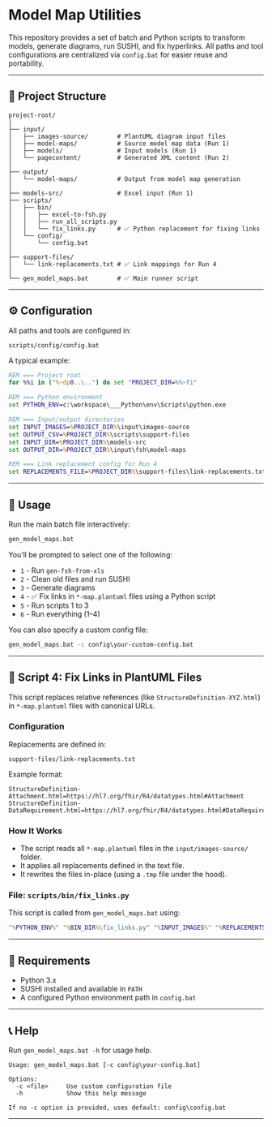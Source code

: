 # Model Map Utilities

This repository provides a set of batch and Python scripts to transform models, generate diagrams, run SUSHI, and fix hyperlinks. All paths and tool configurations are centralized via `config.bat` for easier reuse and portability.

---

## 📁 Project Structure

```
project-root/
│
├── input/
│   ├── images-source/        # PlantUML diagram input files
│   ├── model-maps/           # Source model map data (Run 1)
│   ├── models/               # Input models (Run 1)
│   └── pagecontent/          # Generated XML content (Run 2)
│
├── output/
│   └── model-maps/           # Output from model map generation
│
├── models-src/               # Excel input (Run 1)
├── scripts/
│   ├── bin/
│   │   ├── excel-to-fsh.py
│   │   ├── run_all_scripts.py
│   │   └── fix_links.py      # ✅ Python replacement for fixing links
│   └── config/
│       └── config.bat
│
├── support-files/
│   └── link-replacements.txt # ✅ Link mappings for Run 4
│
└── gen_model_maps.bat        # ✅ Main runner script
```

---

## ⚙️ Configuration

All paths and tools are configured in:

```
scripts/config/config.bat
```

A typical example:

```bat
REM === Project root
for %%i in ("%~dp0..\..") do set "PROJECT_DIR=%%~fi"

REM === Python environment
set PYTHON_ENV=c:\workspace\___Python\env\Scripts\python.exe

REM === Input/output directories
set INPUT_IMAGES=%PROJECT_DIR%\input\images-source
set OUTPUT_CSV=%PROJECT_DIR%\scripts\support-files
set INPUT_DIR=%PROJECT_DIR%\models-src
set OUTPUT_DIR=%PROJECT_DIR%\input\fsh\model-maps

REM === Link replacement config for Run 4
set REPLACEMENTS_FILE=%PROJECT_DIR%\support-files\link-replacements.txt
```

---

## 🚀 Usage

Run the main batch file interactively:

```cmd
gen_model_maps.bat
```

You’ll be prompted to select one of the following:

- `1` - Run `gen-fsh-from-xls`
- `2` - Clean old files and run SUSHI
- `3` - Generate diagrams
- `4` - ✅ Fix links in `*-map.plantuml` files using a Python script
- `5` - Run scripts 1 to 3
- `6` - Run everything (1–4)

You can also specify a custom config file:

```cmd
gen_model_maps.bat -c config\your-custom-config.bat
```

---

## 🔗 Script 4: Fix Links in PlantUML Files

This script replaces relative references (like `StructureDefinition-XYZ.html`) in `*-map.plantuml` files with canonical URLs.

### Configuration

Replacements are defined in:

```
support-files/link-replacements.txt
```

Example format:

```
StructureDefinition-Attachment.html=https://hl7.org/fhir/R4/datatypes.html#Attachment
StructureDefinition-DataRequirement.html=https://hl7.org/fhir/R4/datatypes.html#DataRequirement
```

### How It Works

- The script reads all `*-map.plantuml` files in the `input/images-source/` folder.
- It applies all replacements defined in the text file.
- It rewrites the files in-place (using a `.tmp` file under the hood).

### File: `scripts/bin/fix_links.py`

This script is called from `gen_model_maps.bat` using:

```cmd
"%PYTHON_ENV%" "%BIN_DIR%\fix_links.py" "%INPUT_IMAGES%" "%REPLACEMENTS_FILE%"
```

---

## 🧪 Requirements

- Python 3.x
- SUSHI installed and available in `PATH`
- A configured Python environment path in `config.bat`

---

## 📞 Help

Run `gen_model_maps.bat -h` for usage help.

```
Usage: gen_model_maps.bat [-c config\your-config.bat]

Options:
  -c <file>     Use custom configuration file
  -h            Show this help message

If no -c option is provided, uses default: config\config.bat
```

---
